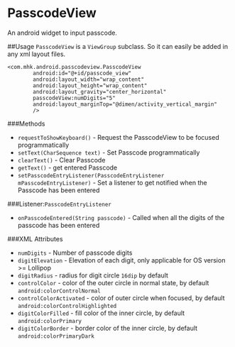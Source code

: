 # PasscodeView
An android widget to input passcode.

##Usage
`PasscodeView` is a `ViewGroup` subclass. So it can easily be added in any xml layout files.

```
<com.mhk.android.passcodeview.PasscodeView
        android:id="@+id/passcode_view"
        android:layout_width="wrap_content"
        android:layout_height="wrap_content"
        android:layout_gravity="center_horizontal"
        passcodeView:numDigits="5"
        android:layout_marginTop="@dimen/activity_vertical_margin"
        />
```

###Methods
- `requestToShowKeyboard()` - Request the PasscodeView to be focused programmatically
- `setText(CharSequence text)` - Set Passcode programmatically
- `clearText()` - Clear Passcode
- `getText()` - get entered Passcode
- `setPasscodeEntryListener(PasscodeEntryListener mPasscodeEntryListener)` - Set a listener to get notified when the Passcode has been entered

###Listener:`PasscodeEntryListener`
- `onPasscodeEntered(String passcode)` - Called when all the digits of the passcode has been entered

###XML Attributes
- `numDigits` - Number of passcode digits
- `digitElevation` - Elevation of each digit, only applicable for OS version >= Lollipop
- `digitRadius` - radius for digit circle `16dip` by default
- `controlColor` - color of the outer circle in normal state, by default `android:colorControlNormal`
- `controlColorActivated` - color of outer circle when focused, by default `android:colorControlHighlighted`
- `digitColorFilled` - fill color of the inner circle, by default `android:colorPrimary`
- `digitColorBorder` - border color of the inner circle, by default `android:colorPrimaryDark`


